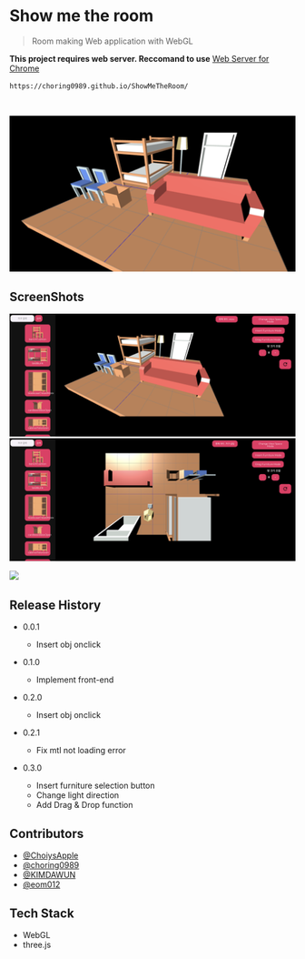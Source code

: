 # Show me the room
> Room making Web application with WebGL

__This project requires web server. Reccomand to use__
[Web Server for Chrome](https://chrome.google.com/webstore/detail/web-server-for-chrome/ofhbbkphhbklhfoeikjpcbhemlocgigb)
</br>
```
https://choring0989.github.io/ShowMeTheRoom/
```
</br>

![Alt text](./img/room_example.png)

## ScreenShots
![Alt text](./img/test_front.png)
![Alt text](./img/test_top.png)

![](header.png) 


## Release History

* 0.0.1
    * Insert obj onclick

* 0.1.0
    * Implement front-end

* 0.2.0
    * Insert obj onclick

* 0.2.1
    * Fix mtl not loading error

* 0.3.0
    * Insert furniture selection button
    * Change light direction
    * Add Drag & Drop function
    
## Contributors
* [@ChoiysApple](https://github.com/ChoiysApple)
* [@choring0989](https://github.com/choring0989)
* [@KIMDAWUN](https://github.com/KIMDAWUN)
* [@eom012](https://github.com/eom012)


## Tech Stack
* WebGL
* three.js

</br>

